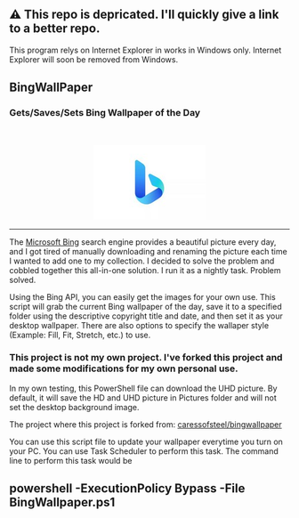 ## ⚠ This repo is depricated. I'll quickly give a link to a better repo.
This program relys on Internet Explorer in works in Windows only.
Internet Explorer will soon be removed from Windows. 

## BingWallPaper
### Gets/Saves/Sets Bing Wallpaper of the Day
<br />
<p align="center">
  <img src="images/microsoft-bing-logo.jpg">
</p>

---
The [Microsoft Bing](bing.com) search engine provides a beautiful picture every day, and I got tired of manually downloading and renaming the picture each time I wanted to add one to my collection. I decided to solve the problem and cobbled together this all-in-one solution. I run it as a nightly task. Problem solved.

Using the Bing API, you can easily get the images for your own use. This script will grab the current Bing wallpaper of the day, save it to a specified folder using the descriptive copyright title and date, and then set it as your desktop wallpaper. There are also options to specify the wallaper style (Example: Fill, Fit, Stretch, etc.) to use.

### This project is not my own project. I've forked this project and made some modifications for my own personal use.
In my own testing, this PowerShell file can download the UHD picture. By default, it will save the HD and UHD picture in Pictures folder and will not set the desktop background image.

The project where this project is forked from: [caressofsteel/bingwallpaper](https://github.com/caressofsteel/bingwallpaper)

You can use this script file to update your wallpaper everytime you turn on your PC. You can use Task Scheduler to perform this task. The command line to perform this task would be

## powershell -ExecutionPolicy Bypass -File BingWallpaper.ps1
